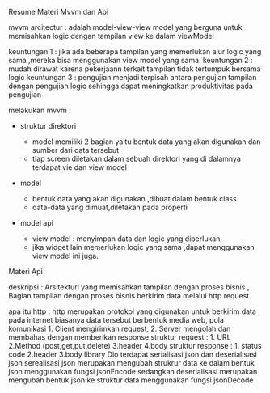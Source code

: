Resume Materi Mvvm dan Api

mvvm arcitectur : adalah model-view-view model yang berguna untuk memisahkan logic dengan tampilan view ke dalam viewModel

keuntungan 1 : jika ada beberapa tampilan yang memerlukan alur logic yang sama ,mereka bisa menggunakan view model yang sama.
keuntungan 2 : mudah dirawat karena pekerjaann terkait tampilan tidak tertumpuk bersama logic
keuntungan 3 : pengujian menjadi terpisah antara pengujian tampilan dengan pengujian logic sehingga dapat meningkatkan produktivitas pada pengujian

melakukan mvvm :

- struktur direktori

  - model memiliki 2 bagian yaitu bentuk data yang akan digunakan dan sumber dari data tersebut
  - tiap screen diletakan dalam sebuah direktori yang di dalamnya terdapat vie dan view model

- model

  - bentuk data yang akan digunakan ,dibuat dalam bentuk class
  - data-data yang dimuat,diletakan pada properti

- model api
  - view model : menyimpan data dan logic yang diperlukan,
  - jika widget lain memerlukan logic yang sama ,dapat menggunakan view model ini juga.

Materi Api

deskripsi : Arsitekturl yang memisahkan tampilan dengan proses bisnis , Bagian tampilan dengan proses bisnis berkirim data melalui http request.

apa itu http : http merupakan protokol yang digunakan untuk berkirim data pada internet biasanya data tersebut berbentuk media web,
pola komunikasi 1. Client mengirimkan request, 2. Server mengolah dan membahas dengan memberikan response
struktur request : 1. URL
2.Method (post,get,put,delete)
3.header
4.body
struktur response : 1. status code
2.header
3.body
library Dio
terdapat serialisasi json dan deserialisasi json
serealisasi json merupakan mengubah strukrur data ke dalam bentuk json menggunakan fungsi jsonEncode sedangkan deserialisasi merupakan mengubah bentuk json ke struktur data menggunakan fungsi jsonDecode
